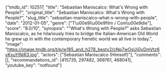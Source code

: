 {"tmdb_id": 102517, "title": "Sebastian Maniscalco: What's Wrong with People?", "original_title": "Sebastian Maniscalco: What's Wrong with People?", "slug_title": "sebastian-maniscalco-what-s-wrong-with-people", "date": "2012-01-05", "genre": ["T\u00e9l\u00e9film / Com\u00e9die"], "score": "8.0/10", "synopsis": "\"What's Wrong with People?\" asks Sebastian Maniscalco, as he hilariously tries to bridge the Italian-American Old World he grew up in with the contemporary frenetic world we all live in today.", "image": "https://image.tmdb.org/t/p/w185_and_h278_bestv2/cNp7wOsUjGyDmVtz6yKxuYINjR3.jpg", "actors": ["Sebastian Maniscalco (Himself)"], "comments": [], "recommandations_id": [415735, 297482, 369761, 468041], "youtube_key": "notfound"}